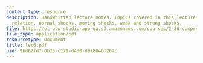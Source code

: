 ```yaml
---
content_type: resource
description: Handwritten lecture notes. Topics covered in this lecture include Hugoniot
  relation, normal shocks, moving shocks, weak and strong shocks.
file: https://ol-ocw-studio-app-qa.s3.amazonaws.com/courses/2-26-compressible-fluid-dynamics-spring-2004/9bd62fd7db75c179d430d97804bf26fc_lec6.pdf
file_type: application/pdf
resourcetype: Document
title: lec6.pdf
uid: 9bd62fd7-db75-c179-d430-d97804bf26fc
---
```

